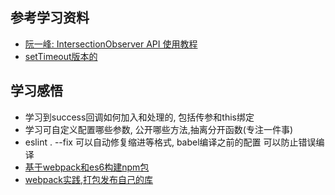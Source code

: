 ## 参考学习资料

* [阮一峰: IntersectionObserver API 使用教程](http://www.ruanyifeng.com/blog/2016/11/intersectionobserver_api.html)
* [setTimeout版本的](https://github.com/lzxb/lazy-load-img)

## 学习感悟

* 学习到success回调如何加入和处理的, 包括传参和this绑定
* 学习可自定义配置哪些参数, 公开哪些方法,抽离分开函数(专注一件事)
* eslint . --fix 可以自动修复缩进等格式, babel编译之前的配置 可以防止错误编译
* [基于webpack和es6构建npm包](https://juejin.im/post/5ac4a4d85188255c4c107e42#heading-6)
* [webpack实践,打包发布自己的库](http://www.atjiang.com/webpack-practice-12-authoring-libraries/)
